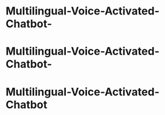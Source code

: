 # Multilingual-Voice-Activated-Chatbot-
# Multilingual-Voice-Activated-Chatbot-
# Multilingual-Voice-Activated-Chatbot
